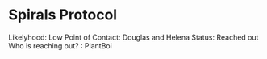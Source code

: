 # Spirals Protocol

Likelyhood: Low
Point of Contact: Douglas and Helena
Status: Reached out
Who is reaching out? : PlantBoi